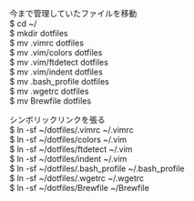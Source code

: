 今まで管理していたファイルを移動  
$ cd ~/  
$ mkdir dotfiles  
$ mv .vimrc dotfiles  
$ mv .vim/colors dotfiles  
$ mv .vim/ftdetect dotfiles  
$ mv .vim/indent dotfiles  
$ mv .bash_profile dotfiles  
$ mv .wgetrc dotfiles  
$ mv Brewfile dotfiles 

シンボリックリンクを張る  
$ ln -sf ~/dotfiles/.vimrc ~/.vimrc  
$ ln -sf ~/dotfiles/colors ~/.vim  
$ ln -sf ~/dotfiles/ftdetect ~/.vim  
$ ln -sf ~/dotfiles/indent ~/.vim  
$ ln -sf ~/dotfiles/.bash_profile ~/.bash_profile  
$ ln -sf ~/dotfiles/.wgetrc ~/.wgetrc  
$ ln -sf ~/dotfiles/Brewfile ~/Brewfile  
